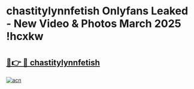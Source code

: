 # chastitylynnfetish Onlyfans Leaked - New Video & Photos March 2025 !hcxkw

# <h2><a href="https://oxfvzz.iuczelnia.edu.pl?title=chastitylynnfetish&ref=hcxkw">🔗👉 🔴 chastitylynnfetish</a></h2>

[![acn](https://github.com/user-attachments/assets/0f9c940e-d8b0-45ae-aac7-cd30a18b3e1c)](https://oxfvzz.iuczelnia.edu.pl?title=chastitylynnfetish&ref=hcxkw)

